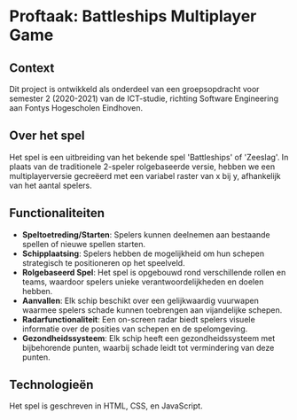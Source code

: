 # Proftaak: Battleships Multiplayer Game

## Context
Dit project is ontwikkeld als onderdeel van een groepsopdracht voor semester 2 (2020-2021) van de ICT-studie, richting Software Engineering aan Fontys Hogescholen Eindhoven.

## Over het spel
Het spel is een uitbreiding van het bekende spel 'Battleships' of 'Zeeslag'. In plaats van de traditionele 2-speler rolgebaseerde versie, hebben we een multiplayerversie gecreëerd met een variabel raster van x bij y, afhankelijk van het aantal spelers.

## Functionaliteiten
- **Speltoetreding/Starten**: Spelers kunnen deelnemen aan bestaande spellen of nieuwe spellen starten.
- **Schipplaatsing**: Spelers hebben de mogelijkheid om hun schepen strategisch te positioneren op het speelveld.
- **Rolgebaseerd Spel**: Het spel is opgebouwd rond verschillende rollen en teams, waardoor spelers unieke verantwoordelijkheden en doelen hebben.
- **Aanvallen**: Elk schip beschikt over een gelijkwaardig vuurwapen waarmee spelers schade kunnen toebrengen aan vijandelijke schepen.
- **Radarfunctionaliteit**: Een on-screen radar biedt spelers visuele informatie over de posities van schepen en de spelomgeving.
- **Gezondheidssysteem**: Elk schip heeft een gezondheidssysteem met bijbehorende punten, waarbij schade leidt tot vermindering van deze punten.

## Technologieën
Het spel is geschreven in HTML, CSS, en JavaScript.
